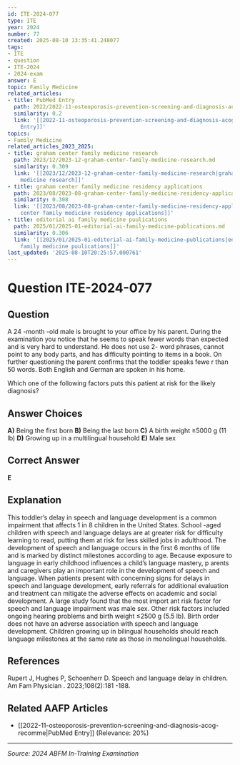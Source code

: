```yaml
---
id: ITE-2024-077
type: ITE
year: 2024
number: 77
created: 2025-08-10 13:35:41.248077
tags:
- ITE
- question
- ITE-2024
- 2024-exam
answer: E
topic: Family Medicine
related_articles:
- title: PubMed Entry
  path: 2022/2022-11-osteoporosis-prevention-screening-and-diagnosis-acog-recomme.md
  similarity: 0.2
  link: '[[2022-11-osteoporosis-prevention-screening-and-diagnosis-acog-recomme|PubMed
    Entry]]'
topics:
- Family Medicine
related_articles_2023_2025:
- title: graham center family medicine research
  path: 2023/12/2023-12-graham-center-family-medicine-research.md
  similarity: 0.309
  link: '[[2023/12/2023-12-graham-center-family-medicine-research|graham center family
    medicine research]]'
- title: graham center family medicine residency applications
  path: 2023/08/2023-08-graham-center-family-medicine-residency-applications.md
  similarity: 0.308
  link: '[[2023/08/2023-08-graham-center-family-medicine-residency-applications|graham
    center family medicine residency applications]]'
- title: editorial ai family medicine puulications
  path: 2025/01/2025-01-editorial-ai-family-medicine-publications.md
  similarity: 0.306
  link: '[[2025/01/2025-01-editorial-ai-family-medicine-publications|editorial ai
    family medicine puulications]]'
last_updated: '2025-08-10T20:25:57.000761'
---
```


# Question ITE-2024-077

## Question
A 24 -month -old male is brought to your office by his parent. During the examination you notice that 
he seems to speak fewer words than expected and is very hard to understand. He does not use 2- word 
phrases, cannot point to any body parts, and has difficulty pointing to items in a book. On further 
questioning the parent confirms that the toddler speaks fewe r than 50 words. Both English and 
German are spoken in his home.  
 
Which one of the following factors puts this patient at risk for the likely diagnosis?

## Answer Choices
**A)** Being the first born
**B)** Being the last born
**C)** A birth weight ≥5000 g (11 lb)
**D)** Growing up in a multilingual household
**E)** Male sex

## Correct Answer
**E**

## Explanation
This toddler’s delay in speech and language development is a common impairment that affects 1 in 8 children in the United States. School -aged children with speech and language delays are at greater risk for difficulty learning to read, putting them at risk for less skilled jobs in adulthood. The development of speech and language occurs in the first 6 months of life and is marked by distinct milestones according to age. Because exposure to language in early childhood influences a child’s language mastery, p arents and caregivers play an important role in the development of speech and language. When patients present with concerning signs for delays in speech and language development, early referrals for additional evaluation and treatment can mitigate the adverse effects on academic and social development. A large study found that the most import ant risk factor for speech and language impairment was male sex. Other risk factors included ongoing hearing problems and birth weight ≤2500 g (5.5 lb). Birth order does not have an adverse association with speech and language development. Children growing up in bilingual households should reach language milestones at the same rate as those in monolingual households.

## References
Rupert J, Hughes P, Schoenherr D. Speech and language delay in children. Am Fam Physician . 2023;108(2):181 -188.

## Related AAFP Articles
- [[2022-11-osteoporosis-prevention-screening-and-diagnosis-acog-recomme|PubMed Entry]] (Relevance: 20%)

---
*Source: 2024 ABFM In-Training Examination*